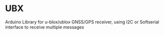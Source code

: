 # UBX
Arduino Library for u-blox/ublox GNSS/GPS receiver, using I2C or Softserial interface to receive multiple messages
